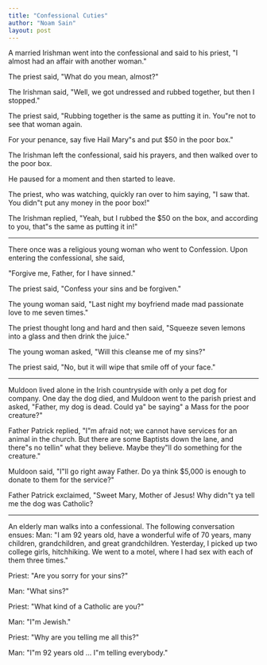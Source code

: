 ```yaml
---
title: "Confessional Cuties"
author: "Noam Sain"
layout: post
---
```


A married Irishman went into the confessional and said to his priest, "I almost had an affair with another woman."

The priest said, "What do you mean, almost?"

The Irishman said, "Well, we got undressed and rubbed together, but then I stopped."

The priest said, "Rubbing together is the same as putting it in. You"re not to see that woman again.

For your penance, say five Hail Mary"s and put $50 in the poor box."

The Irishman left the confessional, said his prayers, and then walked over to the poor box.

He paused for a moment and then started to leave.

The priest, who was watching, quickly ran over to him saying, "I saw that. You didn"t put any money in the poor box!"

The Irishman replied, "Yeah, but I rubbed the $50 on the box, and according to you, that"s the same as putting it in!"

---

There once was a religious young woman who went to Confession. Upon entering the confessional, she said,

"Forgive me, Father, for I have sinned."

The priest said, "Confess your sins and be forgiven."

The young woman said, "Last night my boyfriend made mad passionate love to me seven times."

The priest thought long and hard and then said, "Squeeze seven lemons into a glass and then drink the juice."

The young woman asked, "Will this cleanse me of my sins?"

The priest said, "No, but it will wipe that smile off of your face."

---

Muldoon lived alone in the Irish countryside with only a pet dog for company. One day the dog died, and Muldoon went to the parish priest and asked, "Father, my dog is dead. Could ya" be saying" a Mass for the poor creature?"

Father Patrick replied, "I"m afraid not; we cannot have services for an animal in the church. But there are some Baptists down the lane, and there"s no tellin" what they believe. Maybe they"ll do something for the creature."

Muldoon said, "I"ll go right away Father. Do ya think $5,000 is enough to donate to them for the service?"

Father Patrick exclaimed, "Sweet Mary, Mother of Jesus! Why didn"t ya tell me the dog was Catholic?

---

An elderly man walks into a confessional. The following conversation ensues: Man: "I am 92 years old, have a wonderful wife of 70 years, many children, grandchildren, and great grandchildren. Yesterday, I picked up two college girls, hitchhiking. We went to a motel, where I had sex with each of them three times."

Priest: "Are you sorry for your sins?"

Man: "What sins?"

Priest: "What kind of a Catholic are you?"

Man: "I"m Jewish."

Priest: "Why are you telling me all this?"

Man: "I"m 92 years old … I"m telling everybody."
